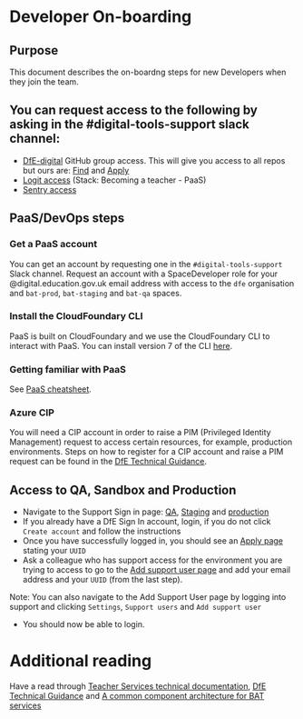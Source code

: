 # Developer On-boarding

## Purpose

This document describes the on-boardng steps for new Developers when they join the team.

## You can request access to the following by asking in the #digital-tools-support slack channel:

- [DfE-digital](https://github.com/DFE-Digital) GitHub group access. This will give you access to all repos but ours are: [Find](https://github.com/DFE-Digital/find-teacher-training) and [Apply](https://github.com/DFE-Digital/apply-for-teacher-training)
- [Logit access](https://dashboard.logit.io/a/eeeb8311-79d8-49ab-9410-9b6d76b26f72) (Stack: Becoming a teacher - PaaS)
- [Sentry access](https://sentry.io/auth/login/dfe-teacher-services/)

## PaaS/DevOps steps

### Get a PaaS account
You can get an account by requesting one in the `#digital-tools-support` Slack channel. Request an account with a SpaceDeveloper role for your @digital.education.gov.uk email address with access to the `dfe` organisation and `bat-prod`, `bat-staging` and `bat-qa` spaces.

### Install the CloudFoundary CLI
PaaS is built on CloudFoundary and we use the CloudFoundary CLI to interact with PaaS. You can install version 7 of the CLI [here](https://github.com/cloudfoundry/cli#downloads).

### Getting familiar with PaaS
See [PaaS cheatsheet](/docs/paas-cheatsheet.md).


### Azure CIP

You will need a CIP account in order to raise a PIM (Privileged Identity Management) request to access certain resources, for example, production environments. Steps on how to register for a CIP account and raise a PIM request
can be found in the [DfE Technical Guidance](https://technical-guidance.education.gov.uk/infrastructure/hosting/azure-cip/).

## Access to QA, Sandbox and Production

- Navigate to the Support Sign in page: [QA](https://qa.apply-for-teacher-training.service.gov.uk/support/sign-in), [Staging](https://staging.apply-for-teacher-training.service.gov.uk/support/sign-in) and [production](https://www.apply-for-teacher-training.service.gov.uk/support/sign-in)
- If you already have a DfE Sign In account, login, if you do not click `Create account` and follow the instructions
- Once you have successfully logged in, you should see an [Apply page](https://qa.apply-for-teacher-training.service.gov.uk/support) stating your `UUID`
- Ask a colleague who has support access for the environment you are trying to access to go to the [Add support user page](https://www.apply-for-teacher-training.service.gov.uk/support/users/support/new) and add your email address and your `UUID` (from the last step).

Note: You can also navigate to the Add Support User page by logging into support and clicking `Settings`, `Support users` and `Add support user`

- You should now be able to login.

# Additional reading

Have a read through [Teacher Services technical documentation](https://teacher-services-tech-docs.london.cloudapps.digital/#teacher-services-technical-documentation), [DfE Technical Guidance](https://technical-guidance.education.gov.uk/)
 and [A common component architecture for BAT services](https://docs.google.com/document/d/1RbT11P_75TD2BV27VZKGfBb1tbbaUg8HdXnj-qUrhuY/edit#heading=h.aa27aisjanla)
